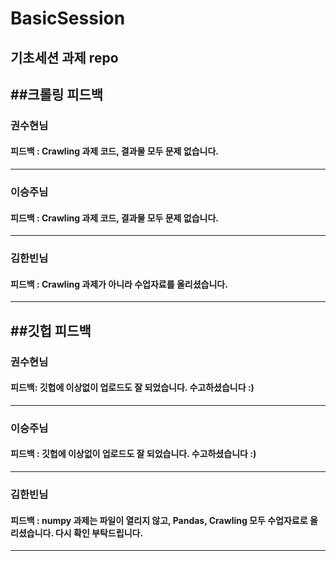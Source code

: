 # BasicSession
기초세션 과제 repo
----
##크롤링 피드백
----
### 권수현님
#### 피드백 : Crawling 과제 코드, 결과물 모두 문제 없습니다. 
----
### 이승주님
#### 피드백 : Crawling 과제 코드, 결과물 모두 문제 없습니다.
----
### 김한빈님
#### 피드백 : Crawling 과제가 아니라 수업자료를 올리셨습니다.
----
##깃헙 피드백
----
### 권수현님
#### 피드백: 깃헙에 이상없이 업로드도 잘 되었습니다. 수고하셨습니다 :)
----
### 이승주님
#### 피드백 : 깃헙에 이상없이 업로드도 잘 되었습니다. 수고하셨습니다 :)
----
### 김한빈님
#### 피드백 : numpy 과제는 파일이 열리지 않고, Pandas, Crawling 모두 수업자료로 올리셨습니다. 다시 확인 부탁드립니다. 
----
